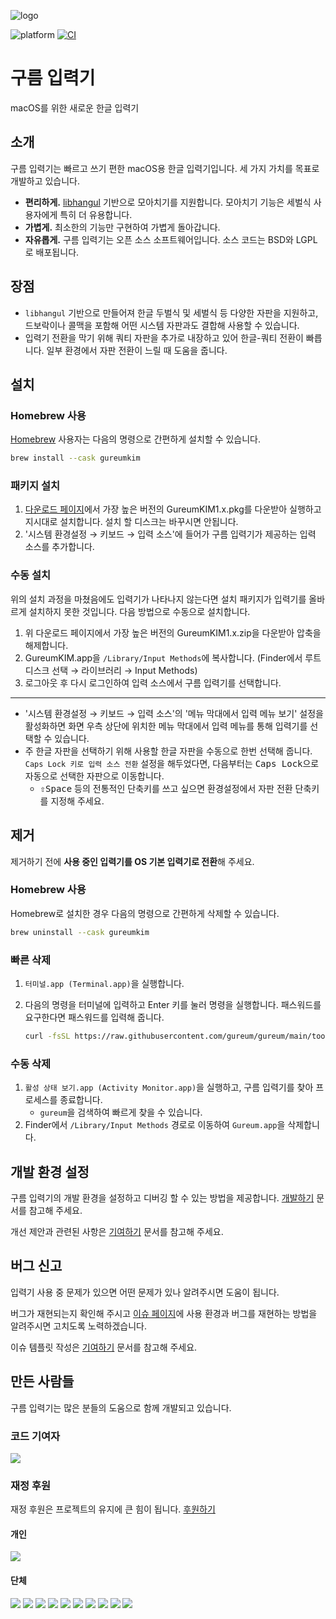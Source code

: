 ![logo](OSX/Assets.xcassets/AppIcon.appiconset/icon_256x256.png)

![platform](https://img.shields.io/badge/platform-macos-lightgrey)
[![CI](https://github.com/gureum/gureum/actions/workflows/ci.yml/badge.svg)](https://github.com/gureum/gureum/actions/workflows/ci.yml)

# 구름 입력기

macOS를 위한 새로운 한글 입력기

## 소개

구름 입력기는 빠르고 쓰기 편한 macOS용 한글 입력기입니다. 세 가지 가치를 목표로 개발하고 있습니다.

- **편리하게.** [libhangul](https://github.com/libhangul/libhangul) 기반으로 모아치기를 지원합니다. 모아치기 기능은 세벌식 사용자에게 특히 더 유용합니다.
- **가볍게.** 최소한의 기능만 구현하여 가볍게 돌아갑니다.
- **자유롭게.** 구름 입력기는 오픈 소스 소프트웨어입니다. 소스 코드는 BSD와 LGPL로 배포됩니다.

## 장점

- `libhangul` 기반으로 만들어져 한글 두벌식 및 세벌식 등 다양한 자판을 지원하고, 드보락이나 콜맥을 포함해 어떤 시스템 자판과도 결합해 사용할 수 있습니다.
- 입력기 전환을 막기 위해 쿼티 자판을 추가로 내장하고 있어 한글-쿼티 전환이 빠릅니다. 일부 환경에서 자판 전환이 느릴 때 도움을 줍니다.

## 설치

### Homebrew 사용

[Homebrew](https://brew.sh/) 사용자는 다음의 명령으로 간편하게 설치할 수 있습니다.

```sh
brew install --cask gureumkim
```

### 패키지 설치

1. [다운로드 페이지](http://bi.gureum.org)에서 가장 높은 버전의 GureumKIM1.x.pkg를 다운받아 실행하고 지시대로 설치합니다. 설치 할 디스크는 바꾸시면 안됩니다.
1. '시스템 환경설정 → 키보드 → 입력 소스'에 들어가 구름 입력기가 제공하는 입력 소스를 추가합니다.

### 수동 설치

위의 설치 과정을 마쳤음에도 입력기가 나타나지 않는다면 설치 패키지가 입력기를 올바르게 설치하지 못한 것입니다. 다음 방법으로 수동으로 설치합니다.

1. 위 다운로드 페이지에서 가장 높은 버전의 GureumKIM1.x.zip을 다운받아 압축을 해제합니다.
2. GureumKIM.app을 `/Library/Input Methods`에 복사합니다. (Finder에서 루트 디스크 선택 → 라이브러리 → Input Methods)
3. 로그아웃 후 다시 로그인하여 입력 소스에서 구름 입력기를 선택합니다.

---

- '시스템 환경설정 → 키보드 → 입력 소스'의 '메뉴 막대에서 입력 메뉴 보기' 설정을 활성화하면 화면 우측 상단에 위치한 메뉴 막대에서 입력 메뉴를 통해 입력기를 선택할 수 있습니다.
- 주 한글 자판을 선택하기 위해 사용할 한글 자판을 수동으로 한번 선택해 줍니다. `Caps Lock 키로 입력 소스 전환` 설정을 해두었다면, 다음부터는 <kbd>Caps Lock</kbd>으로 자동으로 선택한 자판으로 이동합니다.
  - <kbd>⇧Space</kbd> 등의 전통적인 단축키를 쓰고 싶으면 환경설정에서 자판 전환 단축키를 지정해 주세요.

## 제거

제거하기 전에 **사용 중인 입력기를 OS 기본 입력기로 전환**해 주세요.

### Homebrew 사용

Homebrew로 설치한 경우 다음의 명령으로 간편하게 삭제할 수 있습니다.

```sh
brew uninstall --cask gureumkim
```

### 빠른 삭제

1. `터미널.app (Terminal.app)`을 실행합니다.
2. 다음의 명령을 터미널에 입력하고 Enter 키를 눌러 명령을 실행합니다. 패스워드를 요구한다면 패스워드를 입력해 줍니다.

   ```sh
   curl -fsSL https://raw.githubusercontent.com/gureum/gureum/main/tools/uninstall.sh | bash
   ```

### 수동 삭제

1. `활성 상태 보기.app (Activity Monitor.app)`을 실행하고, 구름 입력기를 찾아 프로세스를 종료합니다.
   - `gureum`을 검색하여 빠르게 찾을 수 있습니다.
2. Finder에서 `/Library/Input Methods` 경로로 이동하여 `Gureum.app`을 삭제합니다.

## 개발 환경 설정

구름 입력기의 개발 환경을 설정하고 디버깅 할 수 있는 방법을 제공합니다. [개발하기](https://github.com/gureum/gureum/blob/main/HACKING.md) 문서를 참고해 주세요.

개선 제안과 관련된 사항은 [기여하기](https://github.com/gureum/gureum/blob/main/CONTRIBUTING.md) 문서를 참고해 주세요.

## 버그 신고

입력기 사용 중 문제가 있으면 어떤 문제가 있나 알려주시면 도움이 됩니다.

버그가 재현되는지 확인해 주시고 [이슈 페이지](https://github.com/gureum/gureum/issues)에 사용 환경과 버그를 재현하는 방법을 알려주시면 고치도록 노력하겠습니다.

이슈 템플릿 작성은 [기여하기](https://github.com/gureum/gureum/blob/main/CONTRIBUTING.md) 문서를 참고해 주세요.

## 만든 사람들

구름 입력기는 많은 분들의 도움으로 함께 개발되고 있습니다.

### 코드 기여자

[![](https://opencollective.com/gureum/contributors.svg?width=890&button=false)](https://github.com/gureum/gureum/graphs/contributors)

### 재정 후원

재정 후원은 프로젝트의 유지에 큰 힘이 됩니다. [후원하기](https://opencollective.com/gureum/contribute)

#### 개인

[![](https://opencollective.com/gureum/individuals.svg?width=890)](https://opencollective.com/gureum)

#### 단체

[![](https://opencollective.com/gureum/organization/0/avatar.svg)](https://opencollective.com/gureum/organization/0/website)
[![](https://opencollective.com/gureum/organization/1/avatar.svg)](https://opencollective.com/gureum/organization/1/website)
[![](https://opencollective.com/gureum/organization/2/avatar.svg)](https://opencollective.com/gureum/organization/2/website)
[![](https://opencollective.com/gureum/organization/3/avatar.svg)](https://opencollective.com/gureum/organization/3/website)
[![](https://opencollective.com/gureum/organization/4/avatar.svg)](https://opencollective.com/gureum/organization/4/website)
[![](https://opencollective.com/gureum/organization/5/avatar.svg)](https://opencollective.com/gureum/organization/5/website)
[![](https://opencollective.com/gureum/organization/6/avatar.svg)](https://opencollective.com/gureum/organization/6/website)
[![](https://opencollective.com/gureum/organization/7/avatar.svg)](https://opencollective.com/gureum/organization/7/website)
[![](https://opencollective.com/gureum/organization/8/avatar.svg)](https://opencollective.com/gureum/organization/8/website)
[![](https://opencollective.com/gureum/organization/9/avatar.svg)](https://opencollective.com/gureum/organization/9/website)
